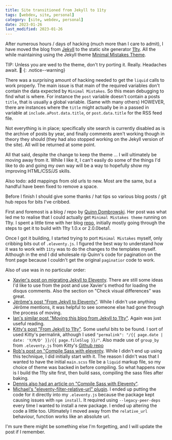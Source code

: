 ```yaml
---
title: Site transitioned from Jekyll to 11ty
tags: [webdev, site, personal]
category: [site, webdev, personal]
date: 2023-01-26
last_modified: 2023-01-26
---
```


After numerous hours / days of hacking (much more than I care to admit), I have moved the blog from  [Jekyll](https://jekyllrb.com) to the static site generator [11ty](https://www.11ty.dev/). All the while maintaining using the Jekyll theme [Minimal Mistakes Theme](https://mmistakes.github.io/minimal-mistakes/).

TIP: Unless you are wed to the theme, don't try porting it. Really. Headaches await. 🤯
{: .notice--warning}

There was a surprising amount of hacking needed to get the `liquid` calls to work properly. The main issue is that main of the required variables don't contain the data expected by `Minimal Mistakes`. So this mean debugging to find what is where. For instance the `post` variable doesn't contain a posts `title`, that is usually a global variable. (Same with many others) HOWEVER, there are instances where the `title` might actually be in a passed in variable at `include.aPost.data.title`, or `post.data.title` for the RSS feed file.

Not everything is in place; specifically site search is currently disabled as is the archive of posts by year, and finally comments aren't working though in theory they should (they had also stopped working on the Jekyll version of the site). All will be returned at some point.

All that said, despite the change to keep the theme ... I will ultimately be moving away from it. While I like it, I can't easily do some of the things I'd like to do and going my own way will be a way to hopefully show my improving HTML/CSS/JS skills.

Also todo: add mappings from old urls to new. Most are the same, but a handful have been fixed to remove a space.

Before I finish I should give some thanks / hat tips so various blog posts / git hub repos for bits I've cribbed.

First and foremost is a blog / repo by [Quinn Dombrowski](https://quinndombrowski.com/blog/2022/02/10/eleventy-and-me/). Her post was what led me to realise that I could actually get `Minimal Mistakes theme` running on 11ty. I spent a little time with her blog [repo](https://github.com/quinnanya/quinnanya.github.io), initially mostly going through the steps to get it to build with 11ty 1.0.x or 2.0.0beta1.

Once I got it building, I started trying to port `Minimal Mistakes` myself, only cribbing bits out of `.eleventy.js`. I figured the best way to understand how it was to work with `11ty` was to do the changes to the templates myself. Although in the end I did wholesale rip Quinn's code for pagination on the front page because I couldn't get the original `paginatior` code to work.

Also of use was in no particular order:
  * [Xavier's post on migrating Jekyll to Eleventy](https://savjee.be/blog/migrating-this-blog-from-jekyll-to-eleventy/). There are still some ideas I'd like to use from the post and use Xavier's method for loading the disqus comments. Also the section on "Check visual differences" was great.
  * [ Jérôme's post "From Jekyll to Eleventy"](https://www.webstoemp.com/blog/from-jekyll-to-eleventy/). While I didn't use anything Jérôme mentions, it was helpful to see someone else had gone through the process of moving.
  * [Ian's similar post "Moving this blog from Jekyll to 11ty"](https://www.ianfeather.co.uk/moving-this-blog-from-jekyll-to-11ty/). Again was just useful reading.
  * [Kitty's post "From Jekyll to 11ty"](https://kittygiraudel.com/2020/11/30/from-jekyll-to-11ty/). Some useful bits to be found. I sort of used Kitty's permalink, although I used `"permalink": "/{{ page.date | date: 'Y/M/D' }}/{{ page.fileSlug }}/"`. Also made use of `group_by` from `.eleventy.js` from Kitty's [Github repo](https://github.com/KittyGiraudel/site/blob/main/.eleventy.js)
  * [Rob's post on "Compile Sass with eleventy](https://blog.r0b.io/post/compile-sass-with-eleventy/). While I didn't end up using this technique, I did initially start with it. The reason I didn't was that I wanted to have the initial `main.scss` file be a `liquid` markup file, so my choice of theme was backed in before compiling. So what happens now is I build the 11ty site first, then build sass, compiling the sass files after baking.
  * [Dennis also had an article on "Compile Sass with Eleventy"](https://www.hendricks.rocks/compile-sass-with-eleventy/).
  * [Michael's "eleventy-filter-relative-url" plugin](https://www.npmjs.com/package/eleventy-filter-relative-url?activeTab=explore). I ended up putting the code for it directly into my `.eleventy.js` because the package kept causing issues with `npm install`. It required using `--legacy-peer-deps` every time I wanted to install a new package. I ended up altering the code a little too. Ultimately I moved away from the `relative_url` behaviour, function works like an absolute url.

I'm sure there might be something else I'm forgetting, and I will update the post if I remember.